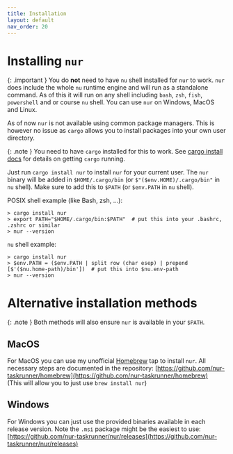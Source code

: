```yaml
---
title: Installation
layout: default
nav_order: 20
---
```


# Installing `nur`

{: .important }
You do **not** need to have `nu` shell installed for `nur` to work. `nur` does
include the whole `nu` runtime engine and will run as a standalone command. As of this
it will run on any shell including `bash`, `zsh`, `fish`, `powershell` and or course `nu`
shell. You can use `nur` on Windows, MacOS and Linux.

As of now `nur` is not available using common package managers. This is however no issue as `cargo`
allows you to install packages into your own user directory.

{: .note }
You need to have `cargo` installed for this to work. See [cargo install docs](https://doc.rust-lang.org/cargo/getting-started/installation.html)
for details on getting `cargo` running.

Just run `cargo install nur` to install `nur` for your current user. The `nur` binary will be
added in `$HOME/.cargo/bin` (or `$"($env.HOME)/.cargo/bin"` in `nu` shell). Make sure to add
this to `$PATH` (or `$env.PATH` in `nu` shell).

POSIX shell example (like Bash, zsh, ...):

```shell
> cargo install nur
> export PATH="$HOME/.cargo/bin:$PATH"  # put this into your .bashrc, .zshrc or similar
> nur --version
```

`nu` shell example:

```shell
> cargo install nur
> $env.PATH = ($env.PATH | split row (char esep) | prepend [$'($nu.home-path)/bin'])  # put this into $nu.env-path
> nur --version
```

# Alternative installation methods

{: .note }
Both methods will also ensure `nur` is available in your `$PATH`.

## MacOS

For MacOS you can use my unofficial [Homebrew](https://brew.sh/) tap to install `nur`. All necessary
steps are documented in the repository:
[https://github.com/nur-taskrunner/homebrew](https://github.com/nur-taskrunner/homebrew)  
(This will allow you to just use `brew install nur`)

## Windows

For Windows you can just use the provided binaries available in each release version. Note the
`.msi` package might be the easiest to use:
[https://github.com/nur-taskrunner/nur/releases](https://github.com/nur-taskrunner/nur/releases)
